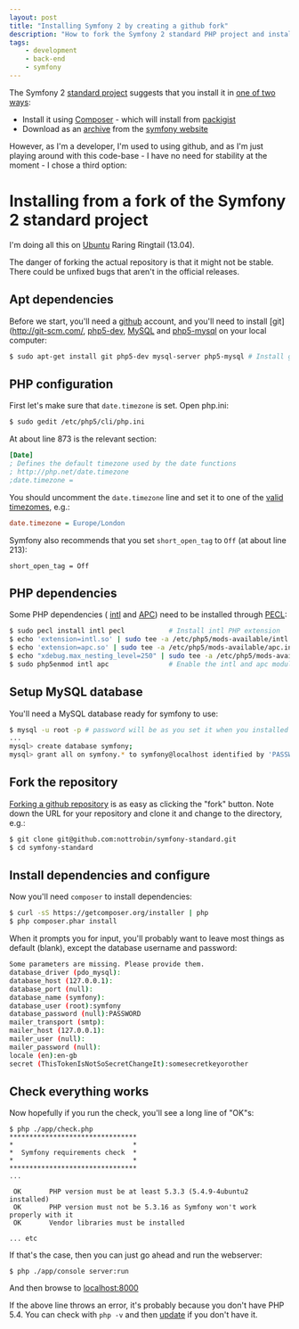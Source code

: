 ```yaml
---
layout: post
title: "Installing Symfony 2 by creating a github fork"
description: "How to fork the Symfony 2 standard PHP project and install dependencies locally using Composer on Ubuntu"
tags:
    - development
    - back-end
    - symfony
---
```


The Symfony 2 [standard project](https://github.com/nottrobin/symfony-standard) suggests that you install it in [one of two ways](https://github.com/nottrobin/symfony-standard/blob/380038dc9ab26dc6791a2772bce4daa1ecd3ee22/README.md):

- Install it using [Composer](http://getcomposer.org/) - which will install from [packigist](https://packagist.org/)
- Download as an [archive](http://symfony.com/download) from the [symfony website](http://symfony.com/)

However, as I'm a developer, I'm used to using github, and as I'm just playing around with this code-base - I have no need for stability at the moment - I chose a third option:

Installing from a fork of the Symfony 2 standard project
===

I'm doing all this on [Ubuntu](http://www.ubuntu.com/) Raring Ringtail (13.04).

The danger of forking the actual repository is that it might not be stable. There could be unfixed bugs that aren't in the official releases.

Apt dependencies
---

Before we start, you'll need a [github](https://github.com/) account, and you'll need to install [git](http://git-scm.com/, [php5-dev](https://launchpad.net/ubuntu/raring/+package/php5-dev), [MySQL](http://www.mysql.com/) and [php5-mysql](https://launchpad.net/ubuntu/raring/+package/php5-mysql) on your local computer:

``` bash
$ sudo apt-get install git php5-dev mysql-server php5-mysql # Install git and php5-dev
```

PHP configuration
---

First let's make sure that `date.timezone` is set. Open php.ini:

``` bash
$ sudo gedit /etc/php5/cli/php.ini
```

At about line 873 is the relevant section:

``` ini
[Date]
; Defines the default timezone used by the date functions
; http://php.net/date.timezone
;date.timezone = 
```

You should uncomment the `date.timezone` line and set it to one of the [valid timezomes](http://www.php.net/manual/en/timezones.europe.php), e.g.:

``` ini
date.timezone = Europe/London
```

Symfony also recommends that you set `short_open_tag` to `Off` (at about line 213):

```
short_open_tag = Off
```

PHP dependencies
---

Some PHP dependencies ( [intl](http://www.php.net/manual/en/intro.intl.php) and [APC](http://www.php.net/manual/en/intro.apc.php)) need to be installed through [PECL](http://pecl.php.net/):

``` bash
$ sudo pecl install intl pecl           # Install intl PHP extension
$ echo 'extension=intl.so' | sudo tee -a /etc/php5/mods-available/intl.ini              # Create PHP intl config file
$ echo 'extension=apc.so' | sudo tee -a /etc/php5/mods-available/apc.ini                # Create PHP apc config file
$ echo "xdebug.max_nesting_level=250" | sudo tee -a /etc/php5/mods-available/xdebug.ini # Make sure xdebug is setup properly
$ sudo php5enmod intl apc               # Enable the intl and apc modules
```

Setup MySQL database
---

You'll need a MySQL database ready for symfony to use:

``` bash
$ mysql -u root -p # password will be as you set it when you installed mysql-server
...
mysql> create database symfony;
mysql> grant all on symfony.* to symfony@localhost identified by 'PASSWORD'; # Set your password to whatever you want or leave it blank
```

Fork the repository
---

[Forking a github repository](https://help.github.com/articles/fork-a-repo) is as easy as clicking the "fork" button. Note down the URL for your repository and clone it and change to the directory, e.g.:

``` bash
$ git clone git@github.com:nottrobin/symfony-standard.git
$ cd symfony-standard
```

Install dependencies and configure
---

Now you'll need `composer` to install dependencies:

``` bash
$ curl -sS https://getcomposer.org/installer | php
$ php composer.phar install
```
When it prompts you for input, you'll probably want to leave most things as default (blank), except the database username and password:

``` bash
Some parameters are missing. Please provide them.
database_driver (pdo_mysql):
database_host (127.0.0.1):
database_port (null):
database_name (symfony):
database_user (root):symfony
database_password (null):PASSWORD
mailer_transport (smtp):
mailer_host (127.0.0.1):
mailer_user (null):
mailer_password (null):
locale (en):en-gb
secret (ThisTokenIsNotSoSecretChangeIt):somesecretkeyorother
```
Check everything works
---

Now hopefully if you run the check, you'll see a long line of "OK"s:

```
$ php ./app/check.php
********************************
*                              *
*  Symfony requirements check  *
*                              *
********************************
... 

 OK       PHP version must be at least 5.3.3 (5.4.9-4ubuntu2 installed)
 OK       PHP version must not be 5.3.16 as Symfony won't work properly with it
 OK       Vendor libraries must be installed

... etc
```

If that's the case, then you can just go ahead and run the webserver:

```
$ php ./app/console server:run
```

And then browse to [localhost:8000](http://localhost:8000/)

If the above line throws an error, it's probably because you don't have PHP 5.4. You can check with `php -v` and then [update](http://askubuntu.com/questions/109404/how-do-i-install-latest-php-in-supported-ubuntu-versions-like-5-4-x-in-ubuntu-1) if you don't have it.